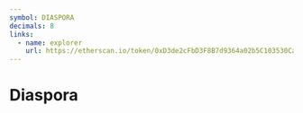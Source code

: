 ```yaml
---
symbol: DIASPORA
decimals: 8
links:
  - name: explorer
    url: https://etherscan.io/token/0xD3de2cFbD3F8B7d9364a02b5C103530Cae870D82
---
```


# Diaspora
